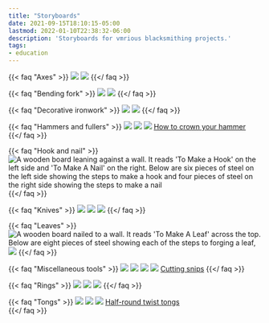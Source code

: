 ```yaml
---
title: "Storyboards"
date: 2021-09-15T18:10:15-05:00
lastmod: 2022-01-10T22:38:32-06:00
description: 'Storyboards for vmrious blacksmithing projects.'
tags:
- education
---
```

{{< faq "Axes" >}}
![](/storyboards/axe.jpg)
![](/storyboards/axe-2.jpg)
{{</ faq >}}

{{< faq "Bending fork" >}}
![](/storyboards/bending-fork.jpg)
![](storyboards/bending-fork-2.jpg)
{{</ faq >}}

{{< faq "Decorative ironwork" >}}
![](/storyboards/rams-head.jpg)
![](/storyboards/scrolls.jpg)
{{</ faq >}}

{{< faq "Hammers and fullers" >}}
![](/storyboards/hardy-fuller.jpg)
![](/storyboards/leafing-hammer.jpg)
![](/storyboards/spring-fuller.jpg)
[How to crown your hammer](https://discordapp.com/channels/251051817398435841/251054378062970880/761486870881239070)\
{{</ faq >}}

{{< faq "Hook and nail" >}}
![A wooden board leaning against a wall. It reads 'To Make a Hook' on the left side and 'To Make A Nail' on the right. Below are six pieces of steel on the left side showing the steps to make a hook and four pieces of steel on the right side showing the steps to make a nail](/storyboards/hook-and-nail.jpg)
{{</ faq >}}

{{< faq "Knives" >}}
![](/storyboards/chefs-knife.jpg)
![](/storyboards/knife.jpg)
![](/storyboards/x-rhea-knife.jpg)
{{</ faq >}}

{{< faq "Leaves" >}}
![A wooden board nailed to a wall. It reads 'To Make A Leaf' across the top. Below are eight pieces of steel showing each of the steps to forging a leaf,](/storyboards/leaf.jpg)
![](/storyboards/leaf-2.jpg)
{{</ faq >}}

{{< faq "Miscellaneous tools" >}}
![](/storyboards/compasses.jpg)
![](/storyboards/locking-tweezers.jpg)
![](/storyboards/pliers.jpg)
![](/storyboards/shears.PNG)
[Cutting snips](https://discordapp.com/channels/251051817398435841/251054378062970880/599037361937973261)
{{</ faq >}}

{{< faq "Rings" >}}
![](/storyboards/rings-1.jpg)
![](/storyboards/rings-2.jpg)
![](/storyboards/rings-3.jpg)
{{</ faq >}}

{{< faq "Tongs" >}}
![](/storyboards/bolt-tongs.gif)
![](/storyboards/scrolling-tongs.jpg)
![](/storyboards/tongs.jpg)
[Half-round twist tongs](https://discordapp.com/channels/251051817398435841/251054378062970880/597905153517158408)\
{{</ faq >}}
